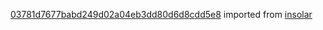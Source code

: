 [03781d7677babd249d02a04eb3dd80d6d8cdd5e8](https://github.com/insolar/insolar/commit/03781d7677babd249d02a04eb3dd80d6d8cdd5e8) imported from [insolar](https://github.com/insolar/insolar)
